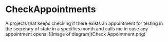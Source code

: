# CheckAppointments
A projects that keeps checking if there exists an appointment for testing in the secretary of state in a specifics month and calls me in case any appointment opens.
![Image of diagram](Check Appointment.png)
